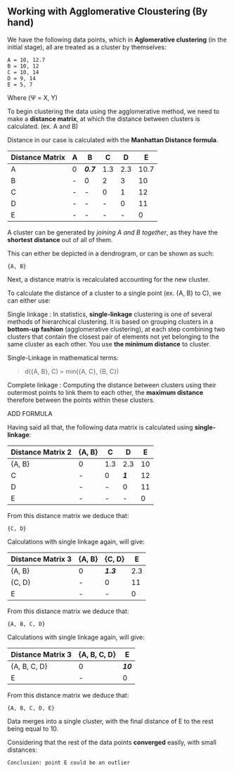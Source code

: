 ## Working with Agglomerative Cloustering (By hand)

We have the following data points, which in **Aglomerative clustering** (in the initial stage), all are treated as a cluster by themselves:

    A = 10, 12.7
    B = 10, 12
    C = 10, 14
    D = 9, 14
    E = 5, 7
Where (Ψ = X, Y)

To begin clustering the data using the agglomerative method, we need to make a **distance matrix**, at which the distance between clusters is calculated. (ex. A and B)

Distance in our case is calculated with the **Manhattan Distance formula**.

| Distance Matrix | A | B | C | D | E |
| :---- | ----- | ----- | ----- | ----- | ----- |
| A | 0 | **_0.7_** | 1.3 | 2.3 | 10.7 |
| B | \- | 0 | 2 | 3 | 10 |
| C | \- | \- | 0 | 1  | 12 |
| D | \- | \- | \- | 0 | 11 |
| E | \- | \- | \- | \- | 0 |

A cluster can be generated by _joining A and B together_, as they have the **shortest distance** out of all of them.

This can either be depicted in a dendrogram, or can be shown as such:

    {A, B}

Next, a distance matrix is recalculated accounting for the new cluster.

To calculate the distance of a cluster to a single point (ex. {A, B} to C), we can either use:

Single linkage
: In statistics, **single-linkage** clustering is one of several methods of hierarchical clustering. It is based on grouping clusters in a **bottom-up fashion** (agglomerative clustering), at each step combining two clusters that contain the closest pair of elements not yet belonging to the same cluster as each other. You use **the minimum distance** to cluster. 

Single-Linkage in mathematical terms:
>  d({A, B}, C) = min({A, C}, {B, C})

Complete linkage
: Computing the distance between clusters using their outermost points to link them to each other, the **maximum distance** therefore between the points within these clusters.  

 ADD FORMULA

Having said all that, the following data matrix is calculated using **single-linkage**:

| Distance Matrix 2 | {A, B} | C | D | E |
| :---- | ----- | ----- | ----- | ----- | 
| {A, B} | 0 | 1.3 | 2.3 | 10 |
| C | \- | 0 | ***1***  | 12 |
| D | \- | \- | 0 | 11 |
| E | \- | \- | \- | 0 |

From this distance matrix we deduce that:

    {C, D}

Calculations with single linkage again, will give:

| Distance Matrix 3 | {A, B} | {C, D} | E |
| :---- | ----- | ----- | ----- |
| {A, B} | 0 | ***1.3*** | 2.3 
| {C, D} | \- | 0 | 11 |
| E | \- | \- | 0 |

From this distance matrix we deduce that:

    {A, B, C, D}

Calculations with single linkage again, will give:

| Distance Matrix 3 | {A, B, C, D} | E |
| :---- | ----- | ----- |
| {A, B, C, D} | 0 | ***10*** | 
| E | \- | 0 |

From this distance matrix we deduce that:

    {A, B, C, D, E}

Data merges into a single cluster, with the final distance of E to the rest being equal to 10.

Considering that the rest of the data points **converged** easily, with small distances:

    Conclusion: point E could be an outlier



